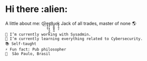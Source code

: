 <h1>Hi there :alien:</h1>

A little about me: G̛̝r͙̬e͏̜̗̬̫ͅp͔͕͓̙̰̞̪l҉u̫̭͚͈̬̟͖c̵k̢̜͍̘ͅ
Jack of all trades, master of none :earth_americas:

    🔨 I’m currently working with Sysadmin.
    🌱 I’m currently learning everything related to Cybersecurity.
    📚 Self-taught
    ⚡ Fun fact: Pub philosopher
    📍  São Paulo, Brasil
    
